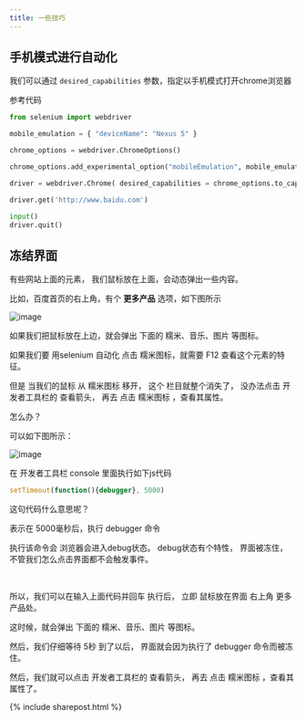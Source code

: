 ```yaml
---
title: 一些技巧
---
```




## 手机模式进行自动化


我们可以通过  ```desired_capabilities``` 参数，指定以手机模式打开chrome浏览器

参考代码

```py
from selenium import webdriver

mobile_emulation = { "deviceName": "Nexus 5" }

chrome_options = webdriver.ChromeOptions()

chrome_options.add_experimental_option("mobileEmulation", mobile_emulation)

driver = webdriver.Chrome( desired_capabilities = chrome_options.to_capabilities())

driver.get('http://www.baidu.com')

input()
driver.quit()
```


## 冻结界面

有些网站上面的元素， 我们鼠标放在上面，会动态弹出一些内容。 

比如，百度首页的右上角，有个 **更多产品** 选项，如下图所示

![image](https://user-images.githubusercontent.com/36257654/44762007-09953a00-ab78-11e8-979e-da7933a78b54.png)


如果我们把鼠标放在上边，就会弹出 下面的 糯米、音乐、图片 等图标。

如果我们要 用selenium 自动化 点击 糯米图标，就需要 F12 查看这个元素的特征。

但是  当我们的鼠标 从 糯米图标 移开， 这个 栏目就整个消失了， 没办法点击 开发者工具栏的 查看箭头， 再去 点击  糯米图标 ，查看其属性。

怎么办？



可以如下图所示：

![image](https://user-images.githubusercontent.com/36257654/44762324-3e55c100-ab79-11e8-89af-4a744d775c45.png)

在 开发者工具栏 console 里面执行如下js代码

```js
setTimeout(function(){debugger}, 5000)
```

这句代码什么意思呢？

表示在 5000毫秒后，执行 debugger 命令

执行该命令会 浏览器会进入debug状态。 debug状态有个特性， 界面被冻住，  不管我们怎么点击界面都不会触发事件。


<br>

所以，我们可以在输入上面代码并回车 执行后， 立即 鼠标放在界面 右上角 更多产品处。

这时候，就会弹出  下面的 糯米、音乐、图片 等图标。 

然后，我们仔细等待 5秒 到了以后， 界面就会因为执行了 debugger 命令而被冻住。


然后，我们就可以点击 开发者工具栏的 查看箭头， 再去 点击  糯米图标 ，查看其属性了。


{% include sharepost.html %}